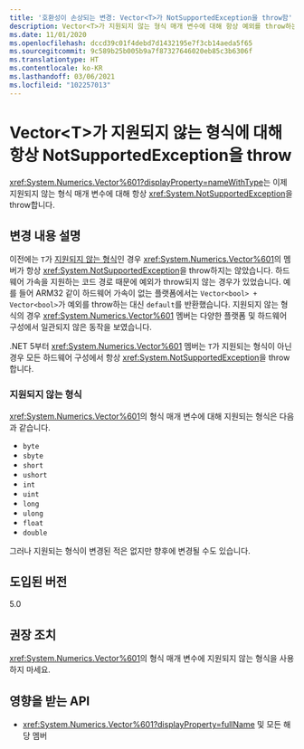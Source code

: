 ```yaml
---
title: '호환성이 손상되는 변경: Vector<T>가 NotSupportedException을 throw함'
description: Vector<T>가 지원되지 않는 형식 매개 변수에 대해 항상 예외를 throw하는 핵심 .NET 라이브러리의 .NET 5 호환성이 손상되는 변경에 관해 알아봅니다.
ms.date: 11/01/2020
ms.openlocfilehash: dccd39c01f4debd7d1432195e7f3cb14aeda5f65
ms.sourcegitcommit: 9c589b25b005b9a7f87327646020eb85c3b6306f
ms.translationtype: HT
ms.contentlocale: ko-KR
ms.lasthandoff: 03/06/2021
ms.locfileid: "102257013"
---
```

# <a name="vectort-always-throws-notsupportedexception-for-unsupported-types"></a>Vector\<T>가 지원되지 않는 형식에 대해 항상 NotSupportedException을 throw

<xref:System.Numerics.Vector%601?displayProperty=nameWithType>는 이제 지원되지 않는 형식 매개 변수에 대해 항상 <xref:System.NotSupportedException>을 throw합니다.

## <a name="change-description"></a>변경 내용 설명

이전에는 `T`가 [지원되지 않는 형식](#unsupported-types)인 경우 <xref:System.Numerics.Vector%601>의 멤버가 항상 <xref:System.NotSupportedException>을 throw하지는 않았습니다. 하드웨어 가속을 지원하는 코드 경로 때문에 예외가 throw되지 않는 경우가 있었습니다. 예를 들어 ARM32 같이 하드웨어 가속이 없는 플랫폼에서는 `Vector<bool> + Vector<bool>`가 예외를 throw하는 대신 `default`를 반환했습니다. 지원되지 않는 형식의 경우 <xref:System.Numerics.Vector%601> 멤버는 다양한 플랫폼 및 하드웨어 구성에서 일관되지 않은 동작을 보였습니다.

.NET 5부터 <xref:System.Numerics.Vector%601> 멤버는 `T`가 지원되는 형식이 아닌 경우 모든 하드웨어 구성에서 항상 <xref:System.NotSupportedException>을 throw합니다.

### <a name="unsupported-types"></a>지원되지 않는 형식

<xref:System.Numerics.Vector%601>의 형식 매개 변수에 대해 지원되는 형식은 다음과 같습니다.

- `byte`
- `sbyte`
- `short`
- `ushort`
- `int`
- `uint`
- `long`
- `ulong`
- `float`
- `double`

그러나 지원되는 형식이 변경된 적은 없지만 향후에 변경될 수도 있습니다.

## <a name="version-introduced"></a>도입된 버전

5.0

## <a name="recommended-action"></a>권장 조치

<xref:System.Numerics.Vector%601>의 형식 매개 변수에 지원되지 않는 형식을 사용하지 마세요.

## <a name="affected-apis"></a>영향을 받는 API

- <xref:System.Numerics.Vector%601?displayProperty=fullName> 및 모든 해당 멤버

<!--

#### Category

Core .NET libraries

### Affected APIs

- ``T:System.Numerics.Vector`1``

-->
